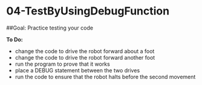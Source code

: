 # 04-TestByUsingDebugFunction
##Goal:  Practice testing your code 

**To Do:**
* change the code to drive the robot forward about a foot
* change the code to drive the robot forward another foot
* run the program to prove that it works
* place a DEBUG statement between the two drives
* run the code to ensure that the robot halts before the second movement
